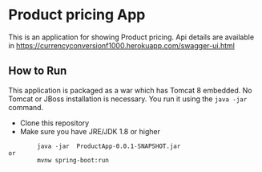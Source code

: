 # Product pricing App

This is an application for showing Product pricing. Api details are available in https://currencyconversionf1000.herokuapp.com/swagger-ui.html

## How to Run

This application is packaged as a war which has Tomcat 8 embedded. No Tomcat or JBoss installation is necessary. You run it using the `java -jar` command.

- Clone this repository
- Make sure you have JRE/JDK 1.8 or higher

```
        java -jar  ProductApp-0.0.1-SNAPSHOT.jar
or
        mvnw spring-boot:run
```
